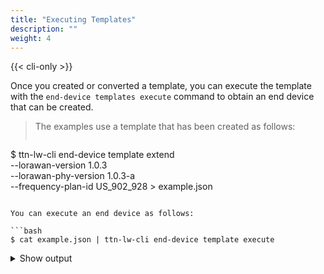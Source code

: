 ```yaml
---
title: "Executing Templates"
description: ""
weight: 4
---
```


{{< cli-only >}}

Once you created or converted a template, you can execute the template with the `end-device templates execute` command to obtain an end device that can be created.

>The examples use a template that has been created as follows:
>```bash
$ ttn-lw-cli end-device template extend \
  --lorawan-version 1.0.3 \
  --lorawan-phy-version 1.0.3-a \
  --frequency-plan-id US_902_928 > example.json
```

You can execute an end device as follows:

```bash
$ cat example.json | ttn-lw-cli end-device template execute
```

<details><summary>Show output</summary>
```json
{
  "ids": {
    "application_ids": {

    }
  },
  "created_at": "0001-01-01T00:00:00Z",
  "updated_at": "0001-01-01T00:00:00Z",
  "lorawan_version": "1.0.3",
  "lorawan_phy_version": "1.0.3-a",
  "frequency_plan_id": "US_902_928"
}
```
</details>

The `end-device template execute` command **does not create** the end device. You can, however, easily pipe the output of `end-device template execute` to create the device. But first, you need to personalize the devices by assigning EUIs since this is a generic device template, see [Assigning EUIs]({{< relref "assigning-euis.md" >}}).

```bash
$ cat example.json \
  | ttn-lw-cli end-device template assign-euis 70b3d57ed0000000 70b3d57ed0000001 \
  | ttn-lw-cli end-device template execute \
  | ttn-lw-cli device create --application-id test-app
```

<details><summary>Show output</summary>
```json
{
  "ids": {
    "device_id": "eui-70b3d57ed0000001",
    "application_ids": {
      "application_id": "test-app"
    },
    "dev_eui": "70B3D57ED0000001",
    "join_eui": "70B3D57ED0000000"
  },
  "created_at": "2019-07-18T12:43:15.937Z",
  "updated_at": "2019-07-18T12:43:16.032962Z",
  "attributes": {
  },
  "network_server_address": "localhost",
  "application_server_address": "localhost",
  "join_server_address": "localhost",
  "lorawan_version": "1.0.3",
  "lorawan_phy_version": "1.0.3-a",
  "frequency_plan_id": "US_902_928",
  "supports_join": true
}
```
</details>
